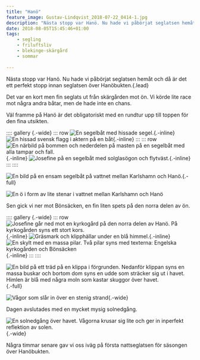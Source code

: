 ```yaml
---
title: "Hanö"
feature_image: Gustav-Lindqvist_2018-07-22_0414-1.jpg
description: "Nästa stopp var Hanö. Nu hade vi påbörjat seglatsen hemåt och då är det ett perfekt stopp innan seglatsen över Hanöbukten."
date: 2018-08-05T15:45:46+01:00
tags:
    - segling
    - friluftsliv
    - blekinge-skärgård
    - sommar
    
---
```


Nästa stopp var Hanö. Nu hade vi påbörjat seglatsen hemåt och då är det ett perfekt stopp innan seglatsen över Hanöbukten.{.lead}

Det var en kort men fin seglats ut från skärgården mot ön. Vi körde lite race mot några andra båtar, men de hade inte en chans.

Väl framme på Hanö är det obligatoriskt med en rundtur upp till toppen för den fina utsikten.

:::: gallery {.-wide}
::: row
![En segelbåt med hissade segel.](Gustav-Lindqvist_2018-07-22_0366.jpg){.-inline}
![En hissad svensk flagg i aktern på en båt](Gustav-Lindqvist_2018-07-22_0378.jpg){.-inline}
:::
::: row
![En närbild på bommen och nederdelen på masten på en segelbåt med alla tampar och fall.](Gustav-Lindqvist_2018-07-22_0377.jpg){.-inline}
![Josefine på en segelbåt med solglasögon och flytväst.](Gustav-Lindqvist_2018-07-22_0371--1-.jpg){.-inline}
:::
::::

![En bild på en ensam segelbåt på vattnet mellan Karlshamn och Hanö.](Gustav-Lindqvist_2018-07-22_0414-1.jpg){.-full}

![En ö i form av lite stenar i vattnet mellan Karlshamn och Hanö](Gustav-Lindqvist_2018-07-22_0415.jpg)

Sen gick vi ner mot Bönsäcken, en fin liten spets på den norra delen av ön.

:::: gallery {.-wide}
::: row
![Josefine går ned mot en kyrkogård på den norra delen av Hanö. På kyrkogården syns ett stort kors.](Gustav-Lindqvist_2018-07-22_0443.jpg){.-inline}
![Gräsmark och klipphällar under en blå himmel.](Gustav-Lindqvist_2018-07-22_0431.jpg){.-inline}
![En skylt med en massa pilar. Två pilar syns med texterna: Engelska kyrkogården och Bönsäcken](Gustav-Lindqvist_2018-07-22_0416-1.jpg){.-inline}
:::
::::

![En bild på ett träd på en klippa i förgrunden. Nedanför klippan syns en massa buskar och bortom dom syns en udde som sträcker sig ut i havet. Himlen är blå med några moln som kastar skuggor över havet.](Gustav-Lindqvist_2018-07-22_0445-1.jpg "Bönsäcken syns till vänster i bilden"){.-full}

![Vågor som slår in över en stenig strand](Gustav-Lindqvist_2018-07-22_0477.jpg){.-wide}

Dagen avslutades med en mycket mysig solnedgång.

![En solnedgång över havet. Vågorna krusar sig lite och ger in inperfekt reflektion av solen.](Gustav-Lindqvist_2018-07-22_0485.jpg){.-wide}

Några timmar senare gav vi oss iväg på första nattseglatsen för säsongen över Hanöbukten.

